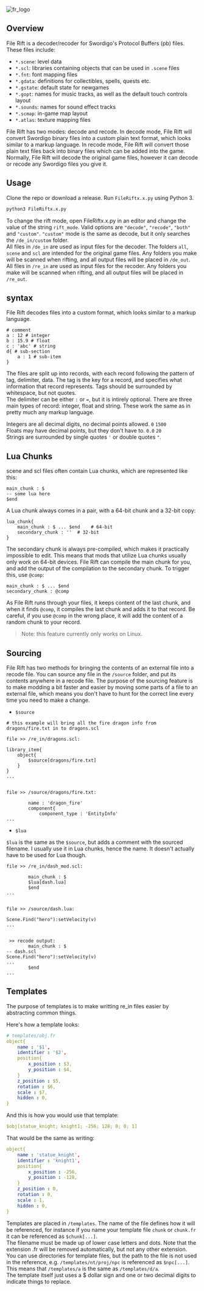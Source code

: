 ![fr_logo](fileriftlogo0.png)

## Overview
File Rift is a decoder/recoder for Swordigo's Protocol Buffers (pb) files. These files include:
- `*.scene`: level data
- `*.scl`: libraries containing objects that can be used in `.scene` files
- `*.fnt`: font mapping files
- `*.gdata`: definitions for collectibles, spells, quests etc.
- `*.gstate`: default state for newgames
- `*.gopt`: names for music tracks, as well as the default touch controls layout
- `*.sounds`: names for sound effect tracks
- `*.scmap`: in-game map layout
- `*.atlas`: texture mapping files

File Rift has two modes: decode and recode. In decode mode, File Rift will convert Swordigo binary files into a custom plain text format, which looks similar to a markup language. In recode mode, File Rift will convert those plain text files back into binary files which can be added into the game. Normally, File Rift will decode the original game files, however it can decode or recode any Swordigo files you give it.

## Usage
Clone the repo or download a release. Run `FileRiftx.x.py` using Python 3.
```bash
python3 FileRiftx.x.py
```
To change the rift mode, open FileRiftx.x.py in an editor and change the value of the string `rift_mode`. Valid options are `"decode"`, `"recode"`, `"both"` and `"custom"`. `"custom"` mode is the same as decode, but it only searches the `/de_in/custom` folder.  
All files in `/de_in` are used as input files for the decoder. The folders `all`, `scene` and `scl` are intended for the original game files. Any folders you make will be scanned when rifting, and all output files will be placed in `/de_out`.  
All files in `/re_in` are used as input files for the recoder. Any folders you make will be scanned when rifting, and all output files will be placed in `/re_out`.  

## syntax
File Rift decodes files into a custom format, which looks similar to a markup language.

```
# comment
a : 12 # integer
b : 15.9 # float
c : 'abc' # string
d{ # sub-section
    a : 1 # sub-item
}
```

The files are split up into records, with each record following the pattern of tag, delimiter, data.
The tag is the key for a record, and specifies what information that record represents. Tags should be surrounded by whitespace, but not quotes.  
The delimiter can be either `:` or `=`, but it is intirely optional.
There are three main types of record: integer, float and string. These work the same as in pretty much any markup language.

Integers are all decimal digits, no decimal points allowed. `0` `1500`  
Floats may have decimal points, but they don't have to. `0.0` `20`  
Strings are surrounded by single quotes `'` or double quotes `"`.  

## Lua Chunks

scene and scl files often contain Lua chunks, which are represented like this:
```
main_chunk : $
-- some lua here
$end
```

A Lua chunk always comes in a pair, with a 64-bit chunk and a 32-bit copy:
```
lua_chunk{
    main_chunk : $ ... $end    # 64-bit
    secondary_chunk : ''  # 32-bit
}
```
The secondary chunk is always pre-compiled, which makes it practically impossible to edit. This means that mods that utilize Lua chunks usually only work on 64-bit devices. File Rift can compile the main chunk for you, and add the output of the compilation to the secondary chunk. To trigger this, use `@comp`:
```
main_chunk : $ ... $end
secondary_chunk : @comp
```
As File Rift runs through your files, it keeps content of the last chunk, and when it finds `@comp`, it compiles the last chunk and adds it to that record. Be careful, if you use `@comp` in the wrong place, it will add the content of a random chunk to your record.  
> Note: this feature currently only works on Linux.

## Sourcing

File Rift has two methods for bringing the contents of an external file into a recode file. You can source any file in the `/source` folder, and put its contents anywhere in a recode file.
The purpose of the sourcing feature is to make modding a bit faster and easier by moving some parts of a file to an external file, which means you don't have to hunt for the correct line every time you need to make a change.

- `$source`
```
# this example will bring all the fire dragon info from dragons/fire.txt in to dragons.scl

file >> /re_in/dragons.scl:

library_item{
    object{
        $source[dragons/fire.txt]
    }
}
...


file >> /source/dragons/fire.txt:

        name : 'dragon_fire'
        component{
            component_type : 'EntityInfo'
...
```

- `$lua`

`$lua` is the same as the `$source`, but adds a comment with the sourced filename. I usually use it in Lua chunks, hence the name. It doesn't actually have to be used for Lua though.
```
file >> /re_in/dash_mod.scl:

        main_chunk : $
        $lua[dash.lua]
        $end
...


file >> /source/dash.lua:

Scene.Find("hero"):setVelocity(v)
...


 >> recode output:
        main_chunk : $
-- dash.scl
Scene.Find("hero"):setVelocity(v)
...
        $end
...
```

## Templates

The purpose of templates is to make writting re_in files easier by abstracting common things.

Here's how a template looks:
```yaml
# templates/obj.fr
object{
    name : '$1',
    identifier : '$2',
    position{
        x_position : $3,
        y_position : $4,
    }
    z_position : $5,
    rotation : $6,
    scale : $7,
    hidden : 0,
}
```


And this is how you would use that template:
```yaml
$obj[statue_knight; knight1; -256; 128; 0; 0; 1]
```


That would be the same as writing:
```yaml
object{
    name : 'statue_knight',
    identifier : 'knight1',
    position{
        x_position : -256,
        y_position : -128,
    }
    z_position : 0,
    rotation : 0,
    scale : 1,
    hidden : 0,
}
```


Templates are placed in `/templates`. The name of the file defines how it will be referenced, for instance if you name your template file `chunk` or `chunk.fr` it can be referenced as `$chunk[...]`.  
The filename must be made up of lower case letters and dots. Note that the extension .fr will be removed automatically, but not any other extension.  
You can use directories for template files, but the path to the file is not used in the reference, e.g. `/templates/nt/proj/npc` is referenced as `$npc[...]`. This means that `/templates/a` is the same as `/templates/d/a`.  
The template itself just uses a $ dollar sign and one or two decimal digits to indicate things to replace.
